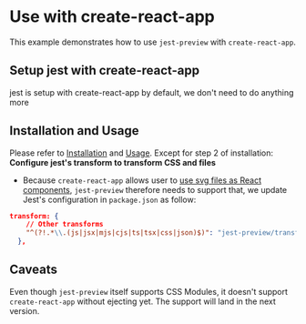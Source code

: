 # Use with create-react-app

This example demonstrates how to use `jest-preview` with `create-react-app`.

## Setup jest with create-react-app

jest is setup with create-react-app by default, we don't need to do anything more

## Installation and Usage

Please refer to [Installation](../../README.md#installation) and [Usage](../../README.md#installation).
Except for step 2 of installation: **Configure jest's transform to transform CSS and files**

- Because `create-react-app` allows user to [use svg files as React components](https://create-react-app.dev/docs/adding-images-fonts-and-files/#adding-svgs), `jest-preview` therefore needs to support that, we update Jest's configuration in `package.json` as follow:

```json
transform: {
    // Other transforms
    "^(?!.*\\.(js|jsx|mjs|cjs|ts|tsx|css|json)$)": "jest-preview/transforms/file",
  },
```

## Caveats

Even though `jest-preview` itself supports CSS Modules, it doesn't support `create-react-app` without ejecting yet. The support will land in the next version.
